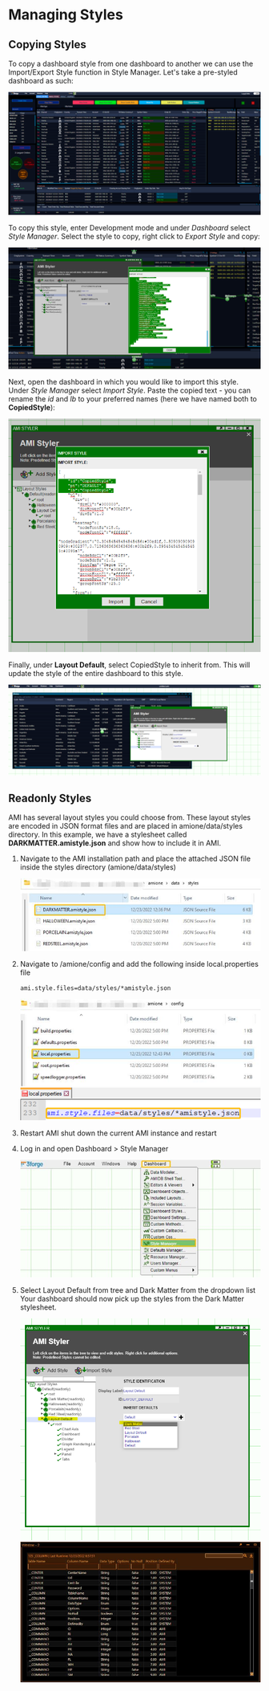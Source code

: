# Managing Styles

## Copying Styles

To copy a dashboard style from one dashboard to another we can use the Import/Export Style function in Style Manager. Let's take a pre-styled dashboard as such:

![](../resources/legacy_mediawiki/PreStyledDashboard.png "PreStyledDashboard.png")

To copy this style, enter Development mode and under *Dashboard* select *Style Manager*. Select the style to copy, right click to *Export Style* and copy:

![](../resources/legacy_mediawiki/ExportStyle.png "ExportStyle.png")

Next, open the dashboard in which you would like to import this style. Under *Style Manager* select *Import Style*. Paste the copied text - you can rename the *id* and *lb* to your preferred names (here we have named both to **CopiedStyle**):

![](../resources/legacy_mediawiki/ImportStyle.png "ImportStyle.png")

Finally, under **Layout Default**, select CopiedStyle to inherit from. This will update the style of the entire dashboard to this style.

![](../resources/legacy_mediawiki/InheritedStyle.png "InheritedStyle.png")

## Readonly Styles

AMI has several layout styles you could choose from. These layout styles are encoded in JSON format files and are placed in amione/data/styles directory. In this example, we have a stylesheet called **DARKMATTER.amistyle.json** and show how to include it in AMI.

1. Navigate to the AMI installation path and place the attached JSON file inside the styles directory (amione/data/styles)  

	![](../resources/legacy_mediawiki/Dir1.jpg "Dir1.jpg")

1. Navigate to /amione/config and add the following inside local.properties file
	
	```
    ami.style.files=data/styles/*amistyle.json
	```

	![](../resources/legacy_mediawiki/L2.jpg "L2.jpg") ![](../resources/legacy_mediawiki/L3.png "L3.png")

1. Restart AMI shut down the current AMI instance and restart  

1. Log in and open Dashboard \> Style Manager  

	![](../resources/legacy_mediawiki/L31.jpg "L31.jpg")  

5. Select Layout Default from tree and Dark Matter from the dropdown list Your dashboard should now pick up the styles from the Dark Matter stylesheet.  

	![](../resources/legacy_mediawiki/Layout.png "Layout.png") ![](../resources/legacy_mediawiki/Like.jpg "Like.jpg")

